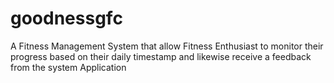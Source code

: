 # goodnessgfc
A Fitness Management System that allow Fitness Enthusiast to  monitor their progress based on their daily timestamp and likewise receive a feedback from the system Application
